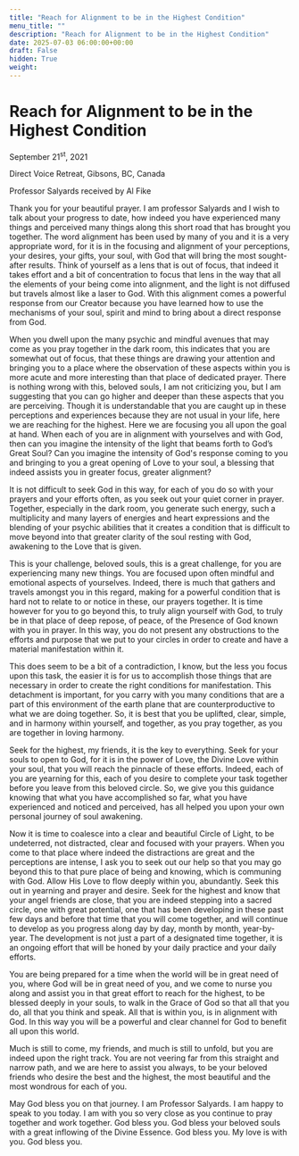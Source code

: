 ```yaml
---
title: "Reach for Alignment to be in the Highest Condition"
menu_title: ""
description: "Reach for Alignment to be in the Highest Condition"
date: 2025-07-03 06:00:00+00:00
draft: False
hidden: True
weight:
---
```

# Reach for Alignment to be in the Highest Condition

September 21<sup>st</sup>, 2021

Direct Voice Retreat, Gibsons, BC, Canada

Professor Salyards received by Al Fike

Thank you for your beautiful prayer. I am professor Salyards and I wish to talk about your progress to date, how indeed you have experienced many things and perceived many things along this short road that has brought you together. The word alignment has been used by many of you and it is a very appropriate word, for it is in the focusing and alignment of your perceptions, your desires, your gifts, your soul, with God that will bring the most sought-after results. Think of yourself as a lens that is out of focus, that indeed it takes effort and a bit of concentration to focus that lens in the way that all the elements of your being come into alignment, and the light is not diffused but travels almost like a laser to God. With this alignment comes a powerful response from our Creator because you have learned how to use the mechanisms of your soul, spirit and mind to bring about a direct response from God.

When you dwell upon the many psychic and mindful avenues that may come as you pray together in the dark room, this indicates that you are somewhat out of focus, that these things are drawing your attention and bringing you to a place where the observation of these aspects within you is more acute and more interesting than that place of dedicated prayer. There is nothing wrong with this, beloved souls, I am not criticizing you, but I am suggesting that you can go higher and deeper than these aspects that you are perceiving. Though it is understandable that you are caught up in these perceptions and experiences because they are not usual in your life, here we are reaching for the highest. Here we are focusing you all upon the goal at hand. When each of you are in alignment with yourselves and with God, then can you imagine the intensity of the light that beams forth to God’s Great Soul? Can you imagine the intensity of God's response coming to you and bringing to you a great opening of Love to your soul, a blessing that indeed assists you in greater focus, greater alignment?

It is not difficult to seek God in this way, for each of you do so with your prayers and your efforts often, as you seek out your quiet corner in prayer. Together, especially in the dark room, you generate such energy, such a multiplicity and many layers of energies and heart expressions and the blending of your psychic abilities that it creates a condition that is difficult to move beyond into that greater clarity of the soul resting with God, awakening to the Love that is given.

This is your challenge, beloved souls, this is a great challenge, for you are experiencing many new things. You are focused upon often mindful and emotional aspects of yourselves. Indeed, there is much that gathers and travels amongst you in this regard, making for a powerful condition that is hard not to relate to or notice in these, our prayers together. It is time however for you to go beyond this, to truly align yourself with God, to truly be in that place of deep repose, of peace, of the Presence of God known with you in prayer. In this way, you do not present any obstructions to the efforts and purpose that we put to your circles in order to create and have a material manifestation within it.

This does seem to be a bit of a contradiction, I know, but the less you focus upon this task, the easier it is for us to accomplish those things that are necessary in order to create the right conditions for manifestation. This detachment is important, for you carry with you many conditions that are a part of this environment of the earth plane that are counterproductive to what we are doing together. So, it is best that you be uplifted, clear, simple, and in harmony within yourself, and together, as you pray together, as you are together in loving harmony.

Seek for the highest, my friends, it is the key to everything. Seek for your souls to open to God, for it is in the power of Love, the Divine Love within your soul, that you will reach the pinnacle of these efforts. Indeed, each of you are yearning for this, each of you desire to complete your task together before you leave from this beloved circle. So, we give you this guidance knowing that what you have accomplished so far, what you have experienced and noticed and perceived, has all helped you upon your own personal journey of soul awakening.

Now it is time to coalesce into a clear and beautiful Circle of Light, to be undeterred, not distracted, clear and focused with your prayers. When you come to that place where indeed the distractions are great and the perceptions are intense, I ask you to seek out our help so that you may go beyond this to that pure place of being and knowing, which is communing with God. Allow His Love to flow deeply within you, abundantly. Seek this out in yearning and prayer and desire. Seek for the highest and know that your angel friends are close, that you are indeed stepping into a sacred circle, one with great potential, one that has been developing in these past few days and before that time that you will come together, and will continue to develop as you progress along day by day, month by month, year-by-year. The development is not just a part of a designated time together, it is an ongoing effort that will be honed by your daily practice and your daily efforts.

You are being prepared for a time when the world will be in great need of you, where God will be in great need of you, and we come to nurse you along and assist you in that great effort to reach for the highest, to be blessed deeply in your souls, to walk in the Grace of God so that all that you do, all that you think and speak. All that is within you, is in alignment with God. In this way you will be a powerful and clear channel for God to benefit all upon this world.

Much is still to come, my friends, and much is still to unfold, but you are indeed upon the right track. You are not veering far from this straight and narrow path, and we are here to assist you always, to be your beloved friends who desire the best and the highest, the most beautiful and the most wondrous for each of you.

May God bless you on that journey. I am Professor Salyards. I am happy to speak to you today. I am with you so very close as you continue to pray together and work together. God bless you. God bless your beloved souls with a great inflowing of the Divine Essence. God bless you. My love is with you. God bless you.
